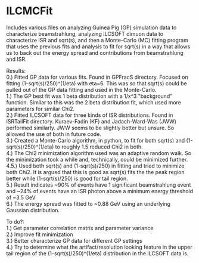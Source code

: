 # ILCMCFit
Includes various files on analyzing Guinea Pig (GP) simulation data to characterize beamstrahlung, analyzing ILCSOFT dimuon data to characterize ISR and sqrt(s), and then a Monte-Carlo (MC) fitting program that uses the previous fits and analysis to fit for sqrt(s) in a way that allows us to back out the energy spread and contributions from beamstrahlung and ISR.

Results:<br />
0.) Fitted GP data for various fits. Found in GPFracS directory. Focused on fitting (1-sqrt(s)/250)^(1/eta) with eta=6. This was so that sqrt(s) could be pulled out of the GP data fitting and used in the Monte-Carlo. <br />
1.) The GP best fit was 1 beta distribution with a 1/x^3 "background" function. Similar to this was the 2 beta distribution fit, which used more parameters for similar Chi2.<br />
2.) Fitted ILCSOFT data for three kinds of ISR distributions. Found in ISRTailFit directory. Kuraev-Fadin (KF) and Jadach-Ward-Was (JWW) performed similarly. JWW seems to be slightly better but unsure. So allowed the use of both in future code.<br />
3.) Created a Monte-Carlo algorithm, in python, to fit for both sqrt(s) and (1-sqrt(s)/250)^(1/eta) to roughly 1.5 reduced Chi2 in both.<br />
4.) The Chi2 minimization algorithm used was an adaptive random walk. So the minimization took a while and, technically, could be minimized further.<br />
4.5.) Used both sqrt(s) and (1-sqrt(s)/250) in fitting and tried to minimize both Chi2. It is argued that this is good as sqrt(s) fits the the peak region better while (1-sqrt(s)/250) is good for tail region.<br />
5.) Result indicates ~90% of events have 1 significant beamstrahlung event and ~24% of events have an ISR photon above a minimum energy threshold of ~3.5 GeV<br />
6.) The energy spread was fitted to ~0.88 GeV using an underlying Gaussian distribution.<br />

To do?:<br />
1.) Get parameter correlation matrix and parameter variance<br />
2.) Improve fit minimization<br />
3.) Better characterize GP data for different GP settings<br />
4.) Try to determine what the artifact/resolution looking feature in the upper tail region of the (1-sqrt(s)/250)^(1/eta) distribution in the ILCSOFT data is.<br />
